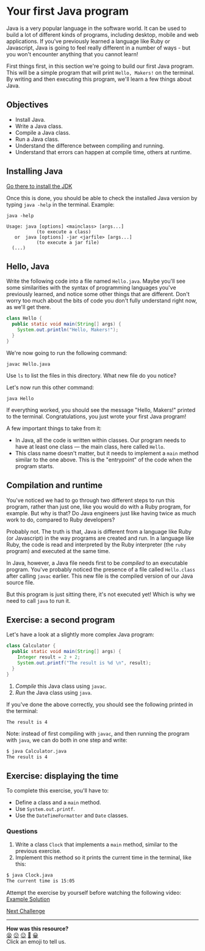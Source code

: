 # Your first Java program

Java is a very popular language in the software world. It can be used to build a lot of different kinds of programs, including desktop, mobile and web applications. If you've previously learned a language like Ruby or Javascript, Java is going to feel really different in a number of ways - but you won't encounter anything that you cannot learn!

First things first, in this section we're going to build our first Java program. This will be a simple program that will print `Hello, Makers!` on the terminal. By writing and then executing this program, we'll learn a few things about Java.

<!-- OMITTED -->

## Objectives

 * Install Java.
 * Write a Java class.
 * Compile a Java class.
 * Run a Java class.
 * Understand the difference between compiling and running.
 * Understand that errors can happen at compile time, others at runtime.

## Installing Java

[Go there to install the JDK](https://docs.oracle.com/en/java/javase/15/install/installation-jdk-macos.html)

Once this is done, you should be able to check the installed Java version by typing `java -help` in the terminal. Example:

```
java -help 

Usage: java [options] <mainclass> [args...]
           (to execute a class)
   or  java [options] -jar <jarfile> [args...]
           (to execute a jar file)
  (...)
```

## Hello, Java

<!-- OMITTED -->

Write the following code into a file named `Hello.java`. Maybe you'll see some similarities with the syntax of programming languages you've previously learned, and notice some other things that are different. Don't worry too much about the bits of code you don't fully understand right now, as we'll get there.

```java
class Hello {
  public static void main(String[] args) {
    System.out.println("Hello, Makers!");
  }
}
```

We're now going to run the following command:
```
javac Hello.java
```
 
Use `ls` to list the files in this directory. What new file do you notice?

Let's now run this other command:

```
java Hello
```

If everything worked, you should see the message "Hello, Makers!" printed to the terminal. Congratulations, you just wrote your first Java program!

A few important things to take from it:
  * In Java, all the code is written within classes. Our program needs to have at least one class — the main class, here called `Hello`.
  * This class name doesn't matter, but it needs to implement a `main` method similar to the one above. This is the "entrypoint" of the code when the program starts.

## Compilation and runtime

You've noticed we had to go through two different steps to run this program, rather than just one, like you would do with a Ruby program, for example. But why is that? Do Java engineers just like having twice as much work to do, compared to Ruby developers?

Probably not. The truth is that, Java is different from a language like Ruby (or Javascript) in the way programs are created and run. In a language like Ruby, the code is read and interpreted by the Ruby interpreter (the `ruby` program) and executed at the same time.

In Java, however, a Java file needs first to be *compiled* to an executable program. You've probably noticed the presence of a file called `Hello.class` after calling `javac` earlier. This new file is the compiled version of our Java source file.

But this program is just sitting there, it's not executed yet! Which is why we need to call `java` to run it.

## Exercise: a second program

Let's have a look at a slightly more complex Java program:
```java
class Calculator {
  public static void main(String[] args) {
    Integer result = 2 + 2;
    System.out.printf("The result is %d \n", result);
  }
}
```

1. *Compile* this Java class using `javac`.
2. *Run* the Java class using `java`.

If you've done the above correctly, you should see the following printed in the terminal:
```
The result is 4
```

Note: instead of first compiling with `javac`, and then running the program with `java`, we can do both in one step and write:

```bash
$ java Calculator.java
The result is 4
```

## Exercise: displaying the time

<!-- OMITTED -->

To complete this exercise, you'll have to:
  * Define a class and a `main` method.
  * Use `System.out.printf`.
  * Use the `DateTimeFormatter` and `Date` classes.

### Questions

1. Write a class `Clock` that implements a `main` method, similar to the previous exercise.
2. Implement this method so it prints the current time in the terminal, like this:

```bash
$ java Clock.java
The current time is 15:05
```

Attempt the exercise by yourself before watching the following video:
[Example Solution](https://www.youtube.com/watch?v=hBlWaK6id0Y)


[Next Challenge](02_compile_error.md)

<!-- BEGIN GENERATED SECTION DO NOT EDIT -->

---

**How was this resource?**  
[😫](https://airtable.com/shrUJ3t7KLMqVRFKR?prefill_Repository=makersacademy/java-apprenticeship-module&prefill_File=main/01_first_java_program.md&prefill_Sentiment=😫) [😕](https://airtable.com/shrUJ3t7KLMqVRFKR?prefill_Repository=makersacademy/java-apprenticeship-module&prefill_File=main/01_first_java_program.md&prefill_Sentiment=😕) [😐](https://airtable.com/shrUJ3t7KLMqVRFKR?prefill_Repository=makersacademy/java-apprenticeship-module&prefill_File=main/01_first_java_program.md&prefill_Sentiment=😐) [🙂](https://airtable.com/shrUJ3t7KLMqVRFKR?prefill_Repository=makersacademy/java-apprenticeship-module&prefill_File=main/01_first_java_program.md&prefill_Sentiment=🙂) [😀](https://airtable.com/shrUJ3t7KLMqVRFKR?prefill_Repository=makersacademy/java-apprenticeship-module&prefill_File=main/01_first_java_program.md&prefill_Sentiment=😀)  
Click an emoji to tell us.

<!-- END GENERATED SECTION DO NOT EDIT -->
